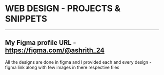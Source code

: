 # WEB DESIGN - PROJECTS & SNIPPETS
________________________________

## My Figma profile URL - **https://figma.com/@ashrith_24**
All the designs are done in figma and I provided each and every design - figma link along with few images in there respective files 
